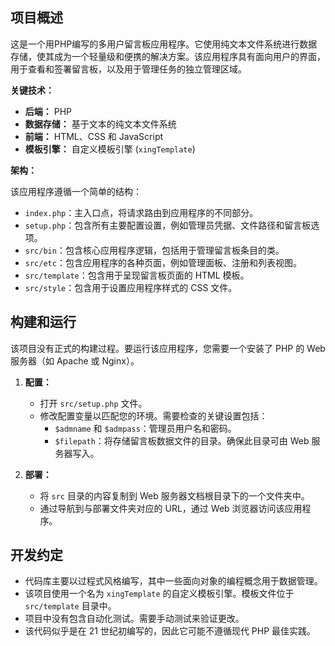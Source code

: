 ## 项目概述

这是一个用PHP编写的多用户留言板应用程序。它使用纯文本文件系统进行数据存储，使其成为一个轻量级和便携的解决方案。该应用程序具有面向用户的界面，用于查看和签署留言板，以及用于管理任务的独立管理区域。

**关键技术：**

*   **后端：** PHP
*   **数据存储：** 基于文本的纯文本文件系统
*   **前端：** HTML、CSS 和 JavaScript
*   **模板引擎：** 自定义模板引擎 (`xingTemplate`)

**架构：**

该应用程序遵循一个简单的结构：

*   `index.php`：主入口点，将请求路由到应用程序的不同部分。
*   `setup.php`：包含所有主要配置设置，例如管理员凭据、文件路径和留言板选项。
*   `src/bin`：包含核心应用程序逻辑，包括用于管理留言板条目的类。
*   `src/etc`：包含应用程序的各种页面，例如管理面板、注册和列表视图。
*   `src/template`：包含用于呈现留言板页面的 HTML 模板。
*   `src/style`：包含用于设置应用程序样式的 CSS 文件。

## 构建和运行

该项目没有正式的构建过程。要运行该应用程序，您需要一个安装了 PHP 的 Web 服务器（如 Apache 或 Nginx）。

1.  **配置：**
    *   打开 `src/setup.php` 文件。
    *   修改配置变量以匹配您的环境。需要检查的关键设置包括：
        *   `$admname` 和 `$admpass`：管理员用户名和密码。
        *   `$filepath`：将存储留言板数据文件的目录。确保此目录可由 Web 服务器写入。

2.  **部署：**
    *   将 `src` 目录的内容复制到 Web 服务器文档根目录下的一个文件夹中。
    *   通过导航到与部署文件夹对应的 URL，通过 Web 浏览器访问该应用程序。

## 开发约定

*   代码库主要以过程式风格编写，其中一些面向对象的编程概念用于数据管理。
*   该项目使用一个名为 `xingTemplate` 的自定义模板引擎。模板文件位于 `src/template` 目录中。
*   项目中没有包含自动化测试。需要手动测试来验证更改。
*   该代码似乎是在 21 世纪初编写的，因此它可能不遵循现代 PHP 最佳实践。